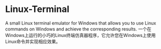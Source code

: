 # Linux-Terminal
A small Linux terminal emulator for Windows that allows you to use Linux commands on Windows and achieve the corresponding results. 一个在Windows上运行的小巧的Linux终端仿真器程序，它允许您在Windows上使用Linux命令并实现相应效果。
